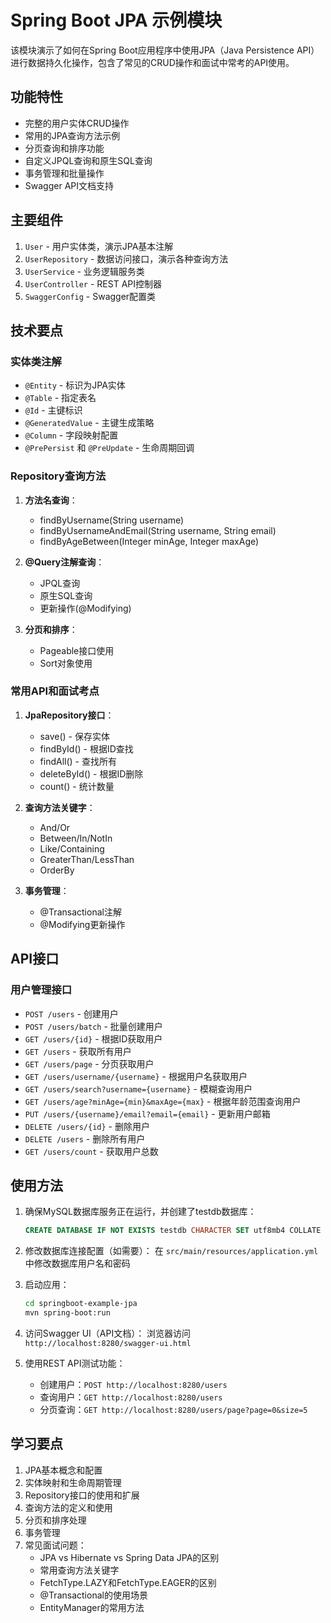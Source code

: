# Spring Boot JPA 示例模块

该模块演示了如何在Spring Boot应用程序中使用JPA（Java Persistence API）进行数据持久化操作，包含了常见的CRUD操作和面试中常考的API使用。

## 功能特性

- 完整的用户实体CRUD操作
- 常用的JPA查询方法示例
- 分页查询和排序功能
- 自定义JPQL查询和原生SQL查询
- 事务管理和批量操作
- Swagger API文档支持

## 主要组件

1. `User` - 用户实体类，演示JPA基本注解
2. `UserRepository` - 数据访问接口，演示各种查询方法
3. `UserService` - 业务逻辑服务类
4. `UserController` - REST API控制器
5. `SwaggerConfig` - Swagger配置类

## 技术要点

### 实体类注解
- `@Entity` - 标识为JPA实体
- `@Table` - 指定表名
- `@Id` - 主键标识
- `@GeneratedValue` - 主键生成策略
- `@Column` - 字段映射配置
- `@PrePersist` 和 `@PreUpdate` - 生命周期回调

### Repository查询方法
1. **方法名查询**：
   - findByUsername(String username)
   - findByUsernameAndEmail(String username, String email)
   - findByAgeBetween(Integer minAge, Integer maxAge)

2. **@Query注解查询**：
   - JPQL查询
   - 原生SQL查询
   - 更新操作(@Modifying)

3. **分页和排序**：
   - Pageable接口使用
   - Sort对象使用

### 常用API和面试考点

1. **JpaRepository接口**：
   - save() - 保存实体
   - findById() - 根据ID查找
   - findAll() - 查找所有
   - deleteById() - 根据ID删除
   - count() - 统计数量

2. **查询方法关键字**：
   - And/Or
   - Between/In/NotIn
   - Like/Containing
   - GreaterThan/LessThan
   - OrderBy

3. **事务管理**：
   - @Transactional注解
   - @Modifying更新操作

## API接口

### 用户管理接口

- `POST /users` - 创建用户
- `POST /users/batch` - 批量创建用户
- `GET /users/{id}` - 根据ID获取用户
- `GET /users` - 获取所有用户
- `GET /users/page` - 分页获取用户
- `GET /users/username/{username}` - 根据用户名获取用户
- `GET /users/search?username={username}` - 模糊查询用户
- `GET /users/age?minAge={min}&maxAge={max}` - 根据年龄范围查询用户
- `PUT /users/{username}/email?email={email}` - 更新用户邮箱
- `DELETE /users/{id}` - 删除用户
- `DELETE /users` - 删除所有用户
- `GET /users/count` - 获取用户总数

## 使用方法

1. 确保MySQL数据库服务正在运行，并创建了testdb数据库：
   ```sql
   CREATE DATABASE IF NOT EXISTS testdb CHARACTER SET utf8mb4 COLLATE utf8mb4_unicode_ci;
   ```

2. 修改数据库连接配置（如需要）：
   在 `src/main/resources/application.yml` 中修改数据库用户名和密码

3. 启动应用：
   ```bash
   cd springboot-example-jpa
   mvn spring-boot:run
   ```

4. 访问Swagger UI（API文档）：
   浏览器访问 `http://localhost:8280/swagger-ui.html`

5. 使用REST API测试功能：
   - 创建用户：`POST http://localhost:8280/users`
   - 查询用户：`GET http://localhost:8280/users`
   - 分页查询：`GET http://localhost:8280/users/page?page=0&size=5`

## 学习要点

1. JPA基本概念和配置
2. 实体映射和生命周期管理
3. Repository接口的使用和扩展
4. 查询方法的定义和使用
5. 分页和排序处理
6. 事务管理
7. 常见面试问题：
   - JPA vs Hibernate vs Spring Data JPA的区别
   - 常用查询方法关键字
   - FetchType.LAZY和FetchType.EAGER的区别
   - @Transactional的使用场景
   - EntityManager的常用方法